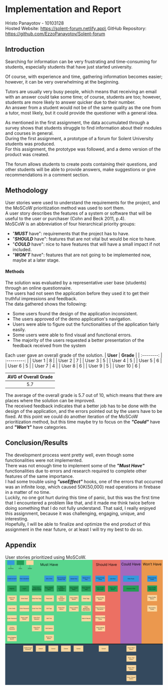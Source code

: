 # Implementation and Report

Hristo Panayotov - 10103128\
Hosted Website: https://solent-forum.netlify.app\
GitHub Repository: https://github.com/EzzoPanayotov/Solent-forum

## Introduction

Searching for information can be very frustrating and time-consuming for students, especially students that have just started university.

Of course, with experience and time, gathering information becomes easier; however, it can be very overwhelming at the beginning.

Tutors are usually very busy people, which means that receiving an email with an answer could take some time; of course, students are too; however, students are more likely to answer quicker due to their number.\
An answer from a student would not be of the same quality as the one from a tutor, most likely, but it could provide the questioner with a general idea.

As mentioned in the first assignment, the data accumulated through a survey shows that students struggle to find information about their modules and courses in general.\
During the first assignment, a prototype of a forum for Solent University students was produced.\
For this assignment, the prototype was followed, and a demo version of the product was created.

The forum allows students to create posts containing their questions, and other students will be able to provide answers, make suggestions or give recommendations in a comment section.

## Methodology

User stories were used to understand the requirements for the project, and the MoSCoW prioritization method was used to sort them.\
A user story describes the features of a system or software that will be useful to the user or purchaser (Cohn and Beck 2011, p.4).\
MoSCoW is an abbreviation of four hierarchical priority groups:
- "***MUST*** have": requirements that the project has to have.
- "***SHOULD*** have": features that are not vital but would be nice to have.
- "***COULD*** have": nice to have features that will have a small impact if not included.
- "***WON'T*** have": features that are not going to be implemented now, maybe at a later stage.

#### Methods

The solution was evaluated by a representative user base (students) through an online questionnaire.\
The users had not seen the application before they used it to get their truthful impressions and feedback.\
The data gathered shows the following:
- Some users found the design of the application inconsistent.
- The users approved of the demo application's navigation.
- Users were able to figure out the functionalities of the application fairly easily.
- Some users were able to find visual and functional errors.
- The majority of the users requested a better presentation of the feedback received from the system

Each user gave an overall grade of the solution.
| **User**   | **Grade**   |
| :--------: | :---------: |
| User 1     | 8           |
| User 2     | 7           |
| User 3     | 5           |
| User 4     | 5           |
| User 5     | 6           |
| User 6     | 5           |
| User 7     | 4           |
| User 8     | 6           |
| User 9     | 5           |
| User 10    | 6           |

|**AVG of Overall Grade**|
|:---:|
| 5.7|

The average of the overall grade is 5.7 out of 10, which means that there are places where the solution can be improved.\
The received feedback indicates that a better job has to be done with the design of the application, and the errors pointed out by the users have to be fixed.
At this point we could do another iteration of the MoSCoW prioritization method, but this time maybe try to focus on the ***"Could"*** have and ***"Won't"*** have categories.

## Conclusion/Results

The development process went pretty well, even though some functionalities were not implemented.\
There was not enough time to implement some of the ***"Must Have"*** functionalities due to errors and research required to complete other features of the same importance.\
I had some trouble using ***"useEffect"*** hooks, one of the errors that occurred was an infinite loop, which caused 50K(50,000) read operations in firebase in a matter of no time.\
Luckily, no one got hurt during this time of panic, but this was the first time that I encountered a problem like that, and it made me think twice before doing something that I do not fully understand.
That said, I really enjoyed this assignment, because it was challenging, engaging, unique, and interesting.\
Hopefully, I will be able to finalize and optimize the end product of this assignment in the near future, or at least I will try my best to do so.

## Appendix
User stories prioritized using MoSCoW.
![MoSCoW User Stories](./MoSCoW%20User%20Stories.png "MoSCoW User Stories")